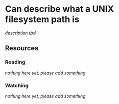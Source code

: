 # Can describe what a UNIX filesystem path is
_description tbd_
## Resources
### Reading
_nothing here yet, please add something_
### Watching
_nothing here yet, please add something_
